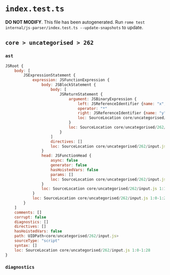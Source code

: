 # `index.test.ts`

**DO NOT MODIFY**. This file has been autogenerated. Run `rome test internal/js-parser/index.test.ts --update-snapshots` to update.

## `core > uncategorised > 262`

### `ast`

```javascript
JSRoot {
	body: [
		JSExpressionStatement {
			expression: JSFunctionExpression {
				body: JSBlockStatement {
					body: [
						JSReturnStatement {
							argument: JSBinaryExpression {
								left: JSReferenceIdentifier {name: "x", loc: SourceLocation core/uncategorised/262/input.js 1:20-1:21 (x)}
								operator: "*"
								right: JSReferenceIdentifier {name: "y", loc: SourceLocation core/uncategorised/262/input.js 1:24-1:25 (y)}
								loc: SourceLocation core/uncategorised/262/input.js 1:20-1:25
							}
							loc: SourceLocation core/uncategorised/262/input.js 1:13-1:25
						}
					]
					directives: []
					loc: SourceLocation core/uncategorised/262/input.js 1:11-1:27
				}
				head: JSFunctionHead {
					async: false
					generator: false
					hasHoistedVars: false
					params: []
					loc: SourceLocation core/uncategorised/262/input.js 1:9-1:11
				}
				loc: SourceLocation core/uncategorised/262/input.js 1:1-1:27
			}
			loc: SourceLocation core/uncategorised/262/input.js 1:0-1:28
		}
	]
	comments: []
	corrupt: false
	diagnostics: []
	directives: []
	hasHoistedVars: false
	path: UIDPath<core/uncategorised/262/input.js>
	sourceType: "script"
	syntax: []
	loc: SourceLocation core/uncategorised/262/input.js 1:0-1:28
}
```

### `diagnostics`

```

```
